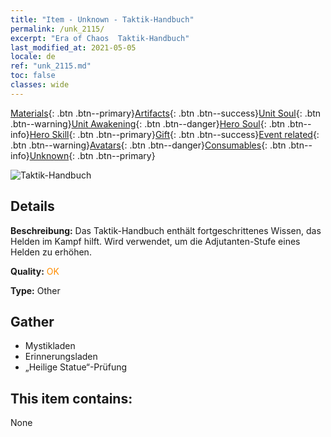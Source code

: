 ```yaml
---
title: "Item - Unknown - Taktik-Handbuch"
permalink: /unk_2115/
excerpt: "Era of Chaos  Taktik-Handbuch"
last_modified_at: 2021-05-05
locale: de
ref: "unk_2115.md"
toc: false
classes: wide
---
```

 [Materials](/ItemsDE/){: .btn .btn--primary}[Artifacts](/ItemsDE/Artifacts/){: .btn .btn--success}[Unit Soul](/ItemsDE/UnitSoul/){: .btn .btn--warning}[Unit Awakening](/ItemsDE/UnitAwakening/){: .btn .btn--danger}[Hero Soul](/ItemsDE/HeroSoul/){: .btn .btn--info}[Hero Skill](/ItemsDE/HeroSkill/){: .btn .btn--primary}[Gift](/ItemsDE/Gift/){: .btn .btn--success}[Event related](/ItemsDE/Events/){: .btn .btn--warning}[Avatars](/ItemsDE/Avatars/){: .btn .btn--danger}[Consumables](/ItemsDE/Consumables/){: .btn .btn--info}[Unknown](/ItemsDE/Unknown/){: .btn .btn--primary}

 ![Taktik-Handbuch](/images/t/i_994013.png)

## Details
 **Beschreibung:** Das Taktik-Handbuch enthält fortgeschrittenes Wissen, das Helden im Kampf hilft. Wird verwendet, um die Adjutanten-Stufe eines Helden zu erhöhen.

 **Quality:** <span style="color: #FF8C00">OK</span>

 **Type:** Other

## Gather

*    Mystikladen 
*    Erinnerungsladen 
*    „Heilige Statue“-Prüfung 

## This item contains:

  None

